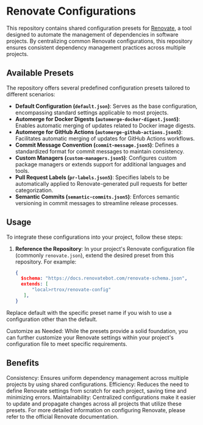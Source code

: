 # Renovate Configurations

This repository contains shared configuration presets for [Renovate](https://docs.renovatebot.com/), a tool designed to automate the management of dependencies in software projects. By centralizing common Renovate configurations, this repository ensures consistent dependency management practices across multiple projects.

## Available Presets

The repository offers several predefined configuration presets tailored to different scenarios:

- **Default Configuration (`default.json`)**: Serves as the base configuration, encompassing standard settings applicable to most projects.
- **Automerge for Docker Digests (`automerge-docker-digest.json5`)**: Enables automatic merging of updates related to Docker image digests.
- **Automerge for GitHub Actions (`automerge-github-actions.json5`)**: Facilitates automatic merging of updates for GitHub Actions workflows.
- **Commit Message Convention (`commit-message.json5`)**: Defines a standardized format for commit messages to maintain consistency.
- **Custom Managers (`custom-managers.json5`)**: Configures custom package managers or extends support for additional languages and tools.
- **Pull Request Labels (`pr-labels.json5`)**: Specifies labels to be automatically applied to Renovate-generated pull requests for better categorization.
- **Semantic Commits (`semantic-commits.json5`)**: Enforces semantic versioning in commit messages to streamline release processes.

## Usage

To integrate these configurations into your project, follow these steps:

1. **Reference the Repository**:
   In your project's Renovate configuration file (commonly `renovate.json`), extend the desired preset from this repository. For example:

   ```json
   {
     $schema: "https://docs.renovatebot.com/renovate-schema.json",
     extends: [
         "local>rtrox/renovate-config"
      ],
   }
   ```

Replace default with the specific preset name if you wish to use a configuration other than the default.

Customize as Needed:
While the presets provide a solid foundation, you can further customize your Renovate settings within your project's configuration file to meet specific requirements.

## Benefits

Consistency: Ensures uniform dependency management across multiple projects by using shared configurations.
Efficiency: Reduces the need to define Renovate settings from scratch for each project, saving time and minimizing errors.
Maintainability: Centralized configurations make it easier to update and propagate changes across all projects that utilize these presets.
For more detailed information on configuring Renovate, please refer to the official Renovate documentation.
